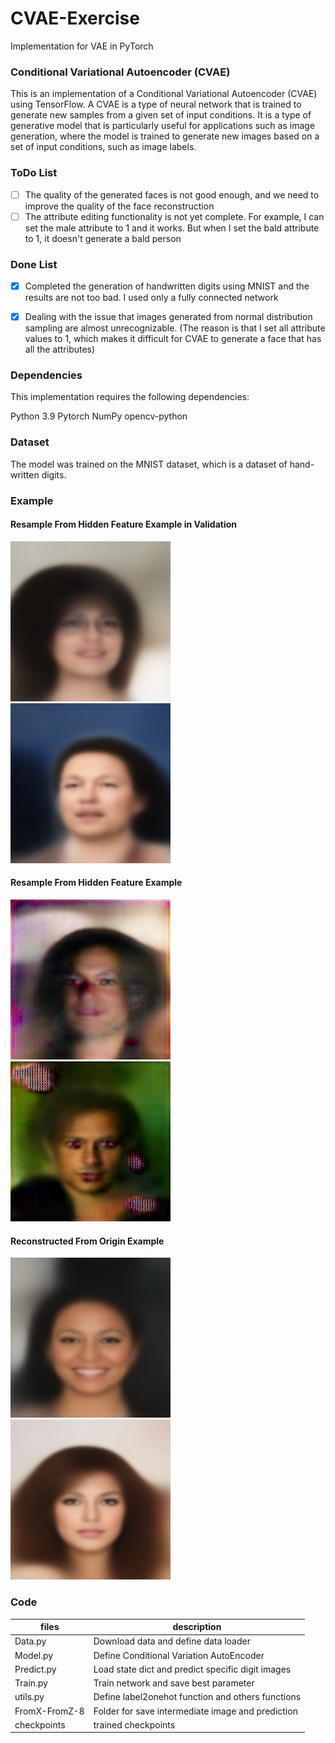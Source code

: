 # CVAE-Exercise
Implementation for VAE in PyTorch

### Conditional Variational Autoencoder (CVAE)
This is an implementation of a Conditional Variational Autoencoder (CVAE) using TensorFlow. A CVAE is a type of neural network that is trained to generate new samples from a given set of input conditions. It is a type of generative model that is particularly useful for applications such as image generation, where the model is trained to generate new images based on a set of input conditions, such as image labels.

### ToDo List

- [ ] The quality of the generated faces is not good enough, and we need to improve the quality of the face reconstruction
- [ ] The attribute editing functionality is not yet complete. For example, I can set the male attribute to 1 and it works. But when I set the bald attribute to 1, it doesn't generate a bald person

### Done List

- [x] Completed the generation of handwritten digits using MNIST and the results are not too bad. I used only a fully connected network
- [x] Dealing with the issue that images generated from normal distribution sampling are almost unrecognizable. (The reason is that I set all attribute values to 1, which makes it difficult for CVAE to generate a face that has all the attributes)


### Dependencies
This implementation requires the following dependencies:

Python 3.9
Pytorch
NumPy
opencv-python

### Dataset
The model was trained on the MNIST dataset, which is a dataset of hand-written digits.

### Example
#### Resample From Hidden Feature Example in Validation
![Image Description](Example/FromZ/0.png)
![Image Description](Example/FromZ/1.png)

#### Resample From Hidden Feature Example
![Image Description](Example/8/0.png)
![Image Description](Example/8/1.png)

#### Reconstructed From Origin Example
![Image Description](Example/FromX/0.png)
![Image Description](Example/FromX/1.png)

### Code 
| files | description |
| --- | --- |
| Data.py | Download data and define data loader |
| Model.py | Define Conditional Variation AutoEncoder |
| Predict.py | Load state dict and predict specific digit images |
| Train.py | Train network and save best parameter |
| utils.py | Define label2onehot function and others functions |
| FromX-FromZ-8 | Folder for save intermediate image and prediction |
| checkpoints | trained checkpoints |

